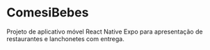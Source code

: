 # ComesiBebes
Projeto de aplicativo móvel React Native Expo para apresentação de restaurantes e lanchonetes com entrega.
